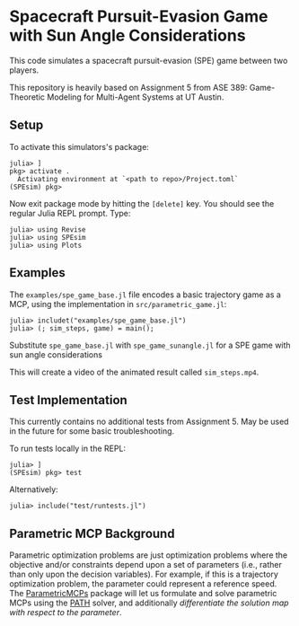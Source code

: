 # Spacecraft Pursuit-Evasion Game with Sun Angle Considerations
This code simulates a spacecraft pursuit-evasion (SPE) game between two players.

This repository is heavily based on Assignment 5 from ASE 389: Game-Theoretic Modeling for Multi-Agent Systems at UT Austin.


## Setup
To activate this simulators's package:
```console
julia> ]
pkg> activate .
  Activating environment at `<path to repo>/Project.toml`
(SPEsim) pkg>
```
Now exit package mode by hitting the `[delete]` key. You should see the regular Julia REPL prompt. Type:
```console
julia> using Revise
julia> using SPEsim
julia> using Plots
```


## Examples
The `examples/spe_game_base.jl` file encodes a basic trajectory game as a MCP, using the implementation in `src/parametric_game.jl`:

```console
julia> includet("examples/spe_game_base.jl")
julia> (; sim_steps, game) = main();
```

Substitute `spe_game_base.jl` with `spe_game_sunangle.jl` for a SPE game with sun angle considerations

This will create a video of the animated result called `sim_steps.mp4`.


## Test Implementation
This currently contains no additional tests from Assignment 5. May be used in the future for some basic troubleshooting.

To run tests locally in the REPL:
```console
julia> ]
(SPEsim) pkg> test
```

Alternatively:
```console
julia> include("test/runtests.jl")
```


## Parametric MCP Background
Parametric optimization problems are just optimization problems where the objective and/or constraints depend upon a set of parameters (i.e., rather than only upon the decision variables). For example, if this is a trajectory optimization problem, the parameter could represent a reference speed. The [ParametricMCPs](https://github.com/lassepe/ParametricMCPs.jl) package will let us formulate and solve parametric MCPs using the [PATH](https://pages.cs.wisc.edu/~ferris/path.html) solver, and additionally _differentiate the solution map with respect to the parameter_.